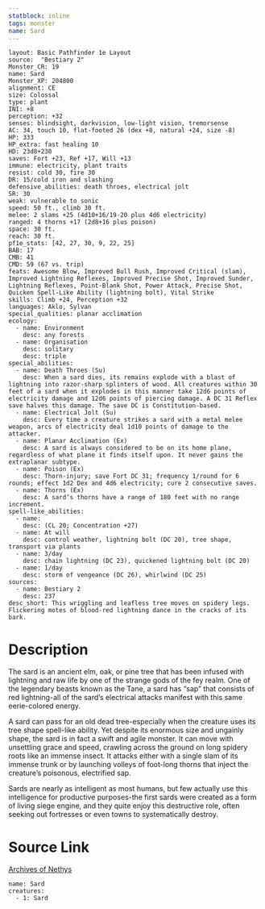 ```yaml
---
statblock: inline
tags: monster
name: Sard
---
```

```statblock
layout: Basic Pathfinder 1e Layout
source:  "Bestiary 2"
Monster_CR: 19
name: Sard
Monster_XP: 204800
alignment: CE
size: Colossal
type: plant
INI: +8
perception: +32
senses: blindsight, darkvision, low-light vision, tremorsense
AC: 34, touch 10, flat-footed 26 (dex +8, natural +24, size -8)
HP: 333
HP_extra: fast healing 10
HD: 23d8+230
saves: Fort +23, Ref +17, Will +13
immune: electricity, plant traits
resist: cold 30, fire 30
DR: 15/cold iron and slashing
defensive_abilities: death throes, electrical jolt
SR: 30
weak: vulnerable to sonic
speed: 50 ft., climb 30 ft.
melee: 2 slams +25 (4d10+16/19-20 plus 4d6 electricity)
ranged: 4 thorns +17 (2d8+16 plus poison)
space: 30 ft.
reach: 30 ft.
pf1e_stats: [42, 27, 30, 9, 22, 25]
BAB: 17
CMB: 41
CMD: 59 (67 vs. trip)
feats: Awesome Blow, Improved Bull Rush, Improved Critical (slam), Improved Lightning Reflexes, Improved Precise Shot, Improved Sunder, Lightning Reflexes, Point-Blank Shot, Power Attack, Precise Shot, Quicken Spell-Like Ability (lightning bolt), Vital Strike
skills: Climb +24, Perception +32
languages: Aklo, Sylvan
special_qualities: planar acclimation
ecology:
  - name: Environment
    desc: any forests
  - name: Organisation
    desc: solitary
    desc: triple
special_abilities:
  - name: Death Throes (Su)
    desc: When a sard dies, its remains explode with a blast of lightning into razor-sharp splinters of wood. All creatures within 30 feet of a sard when it explodes in this manner take 12d6 points of electricity damage and 12d6 points of piercing damage. A DC 31 Reflex save halves this damage. The save DC is Constitution-based.
  - name: Electrical Jolt (Su)
    desc: Every time a creature strikes a sard with a metal melee weapon, arcs of electricity deal 1d10 points of damage to the attacker.
  - name: Planar Acclimation (Ex)
    desc: A sard is always considered to be on its home plane, regardless of what plane it finds itself upon. It never gains the extraplanar subtype.
  - name: Poison (Ex)
    desc: Thorn-injury; save Fort DC 31; frequency 1/round for 6 rounds; effect 1d2 Dex and 4d6 electricity; cure 2 consecutive saves.
  - name: Thorns (Ex)
    desc: A sard’s thorns have a range of 180 feet with no range increment.
spell-like_abilities:
  - name:
    desc: (CL 20; Concentration +27)
  - name: At will
    desc: control weather, lightning bolt (DC 20), tree shape, transport via plants
  - name: 3/day
    desc: chain lightning (DC 23), quickened lightning bolt (DC 20)
  - name: 1/day
    desc: storm of vengeance (DC 26), whirlwind (DC 25)
sources:
  - name: Bestiary 2
    desc: 237
desc_short: This wriggling and leafless tree moves on spidery legs. Flickering motes of blood-red lightning dance in the cracks of its bark.
```
# Description
The sard is an ancient elm, oak, or pine tree that has been infused with lightning and raw life by one of the strange gods of the fey realm. One of the legendary beasts known as the Tane, a sard has “sap” that consists of red lightning-all of the sard’s electrical attacks manifest with this same eerie-colored energy.

A sard can pass for an old dead tree-especially when the creature uses its tree shape spell-like ability. Yet despite its enormous size and ungainly shape, the sard is in fact a swift and agile monster. It can move with unsettling grace and speed, crawling across the ground on long spidery roots like an immense insect. It attacks either with a single slam of its immense trunk or by launching volleys of foot-long thorns that inject the creature’s poisonous, electrified sap.

Sards are nearly as intelligent as most humans, but few actually use this intelligence for productive purposes-the first sards were created as a form of living siege engine, and they quite enjoy this destructive role, often seeking out fortresses or even towns to systematically destroy.
# Source Link
[Archives of Nethys](https://aonprd.com/MonsterDisplay.aspx?ItemName=Sard)
```encounter-table
name: Sard
creatures:
  - 1: Sard
```

